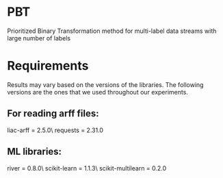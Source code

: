 # PBT
Prioritized Binary Transformation method for multi-label data streams with large number of labels

# Requirements
Results may vary based on the versions of the libraries. The following versions are the ones that we used throughout our experiments.

<h2>For reading arff files:</h2>
liac-arff = 2.5.0\
requests = 2.31.0

<h2>ML libraries:</h2>
river = 0.8.0\
scikit-learn = 1.1.3\
scikit-multilearn = 0.2.0



